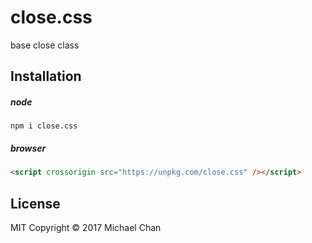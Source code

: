 # close.css
base close class

## Installation
##### node
```
npm i close.css
```

##### browser
```html
<script crossorigin src="https://unpkg.com/close.css" /></script>
```

## License
MIT
Copyright &copy; 2017 Michael Chan
